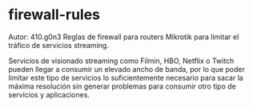 # firewall-rules
Autor: 410.g0n3
Reglas de firewall para routers Mikrotik para limitar el tráfico de servicios streaming.

Servicios de visionado streaming como Filmin, HBO, Netflix o Twitch pueden llegar a consumir un elevado ancho de banda, por lo que poder limitar este tipo de servicios lo suficientemente necesario para sacar la máxima resolución sin generar problemas para consumir otro tipo de servicios y aplicaciones.
